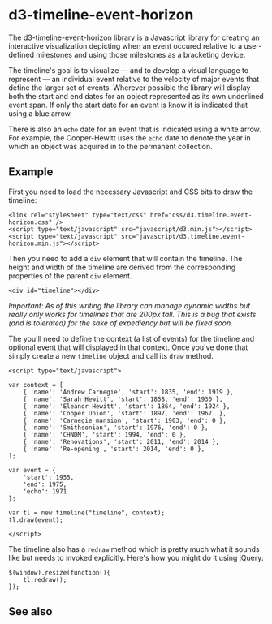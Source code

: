 d3-timeline-event-horizon
==

The d3-timeline-event-horizon library is a Javascript library for creating an
interactive visualization depicting when an event occured relative to a
user-defined milestones and using those milestones as a bracketing
device.

The timeline's goal is to visualize — and to develop a visual language to represent — an individual event relative to the velocity
of major events that define the larger set of events. Wherever possible the
library will display both the start and end dates for an object represented as its own underlined
event span. If only the start date for an event is know it is indicated that using
a blue arrow.

There is also an `echo` date for an event that is indicated using a white
arrow. For example, the Cooper-Hewitt uses the `echo` date to denote the year in
which an object was acquired in to the permanent collection.

Example
--

First you need to load the necessary Javascript and CSS bits to draw the timeline:

	<link rel="stylesheet" type="text/css" href="css/d3.timeline.event-horizon.css" />
	<script type="text/javascript" src="javascript/d3.min.js"></script>
	<script type="text/javascript" src="javascript/d3.timeline.event-horizon.min.js"></script>

Then you need to add a `div` element that will contain the timeline. The height
and width of the timeline are derived from the corresponding properties of the
parent `div` element.

	<div id="timeline"></div>

_Important: As of this writing the library can manage dynamic widths but really
only works for timelines that are 200px tall. This is a bug that exists (and is
tolerated) for the sake of expediency but will be fixed soon._

The you'll need to define the context (a list of events) for the timeline and
optional event that will displayed in that context. Once you've done that simply
create a new `timeline` object and call its `draw` method.

	<script type="text/javascript">

	var context = [
		{ 'name': 'Andrew Carnegie', 'start': 1835, 'end': 1919 },
		{ 'name': 'Sarah Hewitt', 'start': 1858, 'end': 1930 },
		{ 'name': 'Eleanor Hewitt', 'start': 1864, 'end': 1924 },
		{ 'name': 'Cooper Union', 'start': 1897, 'end': 1967  },
		{ 'name': 'Carnegie mansion', 'start': 1903, 'end': 0 },
		{ 'name': 'Smithsonian', 'start': 1976, 'end': 0 },
		{ 'name': 'CHNDM', 'start': 1994, 'end': 0 },
		{ 'name': 'Renovations', 'start': 2011, 'end': 2014 },
		{ 'name': 'Re-opening', 'start': 2014, 'end': 0 },
	];

	var event = {
		'start': 1955,
		'end': 1975,
		'echo': 1971
	};

	var tl = new timeline("timeline", context);		
	tl.draw(event);

	</script>

The timeline also has a `redraw` method which is pretty much what it sounds like
but needs to invoked explicitly. Here's how you might do it using jQuery:

	$(window).resize(function(){
		tl.redraw();
	});

See also
--
